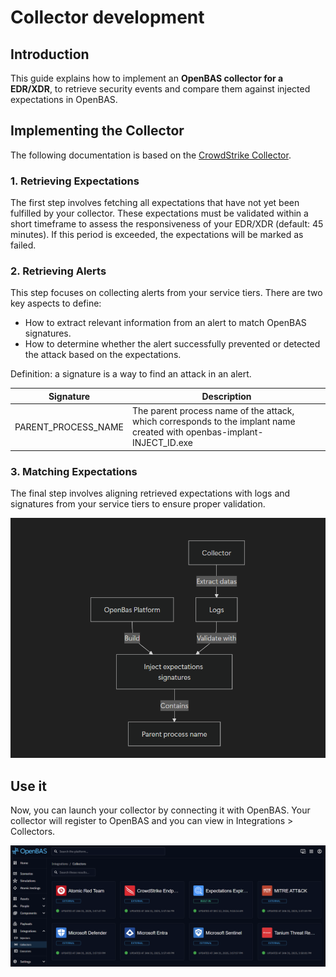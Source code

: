 # Collector development

## Introduction

This guide explains how to implement an **OpenBAS collector for a EDR/XDR**, to retrieve security events and compare
them against injected expectations in OpenBAS.

## Implementing the Collector

The following documentation is based on the [CrowdStrike Collector](https://github.com/OpenBAS-Platform/collectors/tree/main/crowdstrike).

### 1. Retrieving Expectations

The first step involves fetching all expectations that have not yet been fulfilled by your collector. These expectations
must be validated within a short timeframe to assess the responsiveness of your EDR/XDR (default: 45 minutes). If this
period is exceeded, the expectations will be marked as failed.

### 2. Retrieving Alerts

This step focuses on collecting alerts from your service tiers. There are two key aspects to define:

- How to extract relevant information from an alert to match OpenBAS signatures.
- How to determine whether the alert successfully prevented or detected the attack based on the expectations.

Definition: a signature is a way to find an attack in an alert.

| Signature           | Description                                                                                                             |
|---------------------|-------------------------------------------------------------------------------------------------------------------------|
| PARENT_PROCESS_NAME | The parent process name of the attack, which corresponds to the implant name created with openbas-implant-INJECT_ID.exe |

### 3. Matching Expectations

The final step involves aligning retrieved expectations with logs and signatures from your service tiers to ensure
proper validation.

![Collector diagram](assets/collector-diagram.png)

## Use it

Now, you can launch your collector by connecting it with OpenBAS.
Your collector will register to OpenBAS and you can view in Integrations > Collectors.

![Collectors view in OpenBAS](assets/collectors-view.png)
